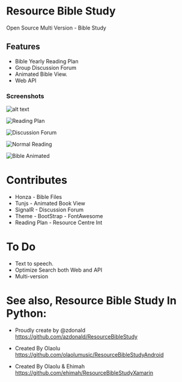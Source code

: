 # Resource Bible Study
Open Source Multi Version - Bible Study

## Features
* Bible Yearly Reading Plan
* Group Discussion Forum
* Animated Bible View.
* Web API

### Screenshots


![alt text](screenshots/BibleStudy%20Home%20Page.PNG "Home Page")

![Reading Plan](screenshots/Bible%20Reading%20Plan.PNG)

![Discussion Forum](screenshots/Bible%20Study%20Discussion%20Forum.PNG)

![Normal Reading](screenshots/BibleStudy%20Reading%20without%20Flip.PNG)

![Bible Animated](screenshots/Bible%20Study%20Animated.PNG)
 




# Contributes
* Honza -  Bible Files
* Tunjs - Animated Book View
* SignalR - Discussion Forum
* Theme - BootStrap - FontAwesome
* Reading Plan - Resource Centre Int

# To Do
* Text to speech.
* Optimize Search both Web and API
* Multi-version

# See also, Resource Bible Study In Python:
* Proudly create by @zdonald 
https://github.com/azdonald/ResourceBibleStudy

* Created By Olaolu
https://github.com/olaolumusic/ResourceBibleStudyAndroid

* Created By Olaolu & Ehimah
https://github.com/ehimah/ResourceBibleStudyXamarin
